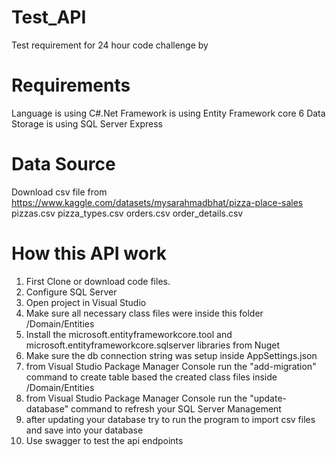 # Test_API
Test requirement for 24 hour code challenge by 

# Requirements
Language is using C#.Net
Framework is using Entity Framework core 6
Data Storage is using SQL Server Express

# Data Source
Download csv file from https://www.kaggle.com/datasets/mysarahmadbhat/pizza-place-sales
pizzas.csv
pizza_types.csv
orders.csv
order_details.csv

# How this API work
1. First Clone or download code files.
2. Configure SQL Server
3. Open project in Visual Studio
4. Make sure all necessary class files were inside this folder /Domain/Entities
5. Install the microsoft.entityframeworkcore.tool and microsoft.entityframeworkcore.sqlserver libraries from Nuget
6. Make sure the db connection string was setup inside AppSettings.json
7. from Visual Studio Package Manager Console run the "add-migration" command to create table based the created class files inside /Domain/Entities
8. from Visual Studio Package Manager Console run the "update-database" command to refresh your SQL Server Management
9. after updating your database try to run the program to import csv files and save into your database
10. Use swagger to test the api endpoints

